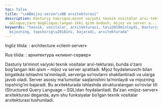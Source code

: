 ```yaml
---
toc: false
title: "\xABmijoz-server\xBB arxitekturasi"
description: Dasturiy ta&rsquo;minot va/yoki texnik vositalar arxi-tekturasi, bunda
  o&lsquo;zaro bog&lsquo;langan ikki qism &ndash; mijoz va server a...
keywords: "texnik, vositalar, arxitekturasi, ta\u2019minlaydi, Dasturiy, Structured,
  mijozning, topshirig\u2018ini, bajaradi, arxitekturada"
---
```


Ingliz tilida:
:   architecture «client-server»

Rus tilida:
:   архитектура «клиент-сервер»

Dasturiy ta’minot va/yoki texnik vositalar arxi-tekturasi, bunda o‘zaro bog‘langan ikki qism – mijoz va server ajratiladi. Mijoz foydalanuvchi bilan birgalikda ishlashni ta’minlaydi, serverga so‘rovlarni shakllantiradi va ularga javob oladi. Server asosiy ma’lumotlar saqlanishini ta’minlaydi va mijozning topshirig‘ini bajaradi. Bu arxitekturada ishlashda strukturalangan so‘rovlar tili (Structured Query Language – SQL)dan foydalaniladi. Ba’zan «mijoz-server» arxitekturasi deganda, ayni shu funksiyalar bo‘lgan texnik vositalar arxitekturasi tushuniladi.